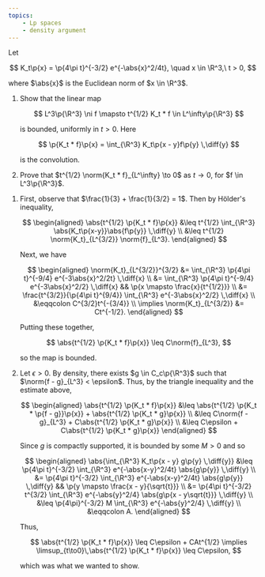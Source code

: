 ```yaml
---
topics:
    - Lp spaces
    - density argument
---
```


<problem>

Let

$$
K_t\p{x} = \p{4\pi t}^{-3/2} e^{-\abs{x}^2/4t},
\quad x \in \R^3,\ t > 0,
$$

where $\abs{x}$ is the Euclidean norm of $x \in \R^3$.

1. Show that the linear map

    $$
    L^3\p{\R^3} \ni f \mapsto t^{1/2} K_t * f \in L^\infty\p{\R^3}
    $$

    is bounded, uniformly in $t > 0$. Here

    $$
    \p{K_t * f}\p{x} = \int_{\R^3} K_t\p{x - y}f\p{y} \,\diff{y}
    $$

    is the convolution.

2. Prove that $t^{1/2} \norm{K_t * f}_{L^\infty} \to 0$ as $t \to 0$, for $f \in L^3\p{\R^3}$.

</problem>

<solution>

1. First, observe that $\frac{1}{3} + \frac{1}{3/2} = 1$. Then by Hölder's inequality,

    $$
    \begin{aligned}
        \abs{t^{1/2} \p{K_t * f}\p{x}}
            &\leq t^{1/2} \int_{\R^3} \abs{K_t\p{x-y}}\abs{f\p{y}} \,\diff{y} \\
            &\leq t^{1/2} \norm{K_t}_{L^{3/2}} \norm{f}_{L^3}.
    \end{aligned}
    $$

    Next, we have

    $$
    \begin{aligned}
        \norm{K_t}_{L^{3/2}}^{3/2}
            &= \int_{\R^3} \p{4\pi t}^{-9/4} e^{-3\abs{x}^2/2t} \,\diff{x} \\
            &= \int_{\R^3} \p{4\pi t}^{-9/4} e^{-3\abs{x}^2/2} \,\diff{x}
                && \p{x \mapsto \frac{x}{t^{1/2}}} \\
            &= \frac{t^{3/2}}{\p{4\pi t}^{9/4}} \int_{\R^3} e^{-3\abs{x}^2/2} \,\diff{x} \\
            &\eqqcolon C^{3/2}t^{-{3/4}} \\
        \implies
        \norm{K_t}_{L^{3/2}}
            &= Ct^{-1/2}.
    \end{aligned}
    $$

    Putting these together,

    $$
    \abs{t^{1/2} \p{K_t * f}\p{x}}
        \leq C\norm{f}_{L^3},
    $$

    so the map is bounded.

2. Let $\epsilon > 0$. By density, there exists $g \in C_c\p{\R^3}$ such that $\norm{f - g}_{L^3} < \epsilon$. Thus, by the triangle inequality and the estimate above,

    $$
    \begin{aligned}
        \abs{t^{1/2} \p{K_t * f}\p{x}}
            &\leq \abs{t^{1/2} \p{K_t * \p{f - g}}\p{x}} + \abs{t^{1/2} \p{K_t * g}\p{x}} \\
            &\leq C\norm{f - g}_{L^3} + C\abs{t^{1/2} \p{K_t * g}\p{x}} \\
            &\leq C\epsilon + C\abs{t^{1/2} \p{K_t * g}\p{x}}
    \end{aligned}
    $$

    Since $g$ is compactly supported, it is bounded by some $M > 0$ and so

    $$
    \begin{aligned}
        \abs{\int_{\R^3} K_t\p{x - y} g\p{y} \,\diff{y}}
            &\leq \p{4\pi t}^{-3/2} \int_{\R^3} e^{-\abs{x-y}^2/4t} \abs{g\p{y}} \,\diff{y} \\
            &= \p{4\pi t}^{-3/2} \int_{\R^3} e^{-\abs{x-y}^2/4t} \abs{g\p{y}} \,\diff{y}
                && \p{y \mapsto \frac{x - y}{\sqrt{t}}} \\
            &= \p{4\pi t}^{-3/2} t^{3/2} \int_{\R^3} e^{-\abs{y}^2/4} \abs{g\p{x - y\sqrt{t}}} \,\diff{y} \\
            &\leq \p{4\pi}^{-3/2} M \int_{\R^3} e^{-\abs{y}^2/4} \,\diff{y} \\
            &\eqqcolon A.
    \end{aligned}
    $$

    Thus,

    $$
    \abs{t^{1/2} \p{K_t * f}\p{x}}
        \leq C\epsilon + CAt^{1/2}
    \implies
    \limsup_{t\to0}\,\abs{t^{1/2} \p{K_t * f}\p{x}} \leq C\epsilon,
    $$

    which was what we wanted to show.

</solution>
